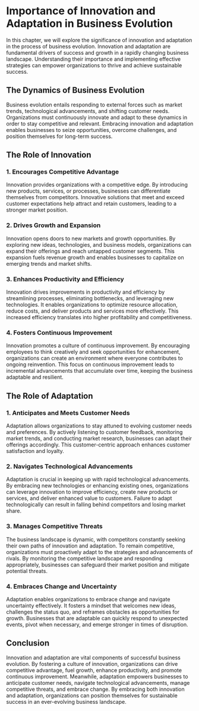 Importance of Innovation and Adaptation in Business Evolution
========================================================================

In this chapter, we will explore the significance of innovation and adaptation in the process of business evolution. Innovation and adaptation are fundamental drivers of success and growth in a rapidly changing business landscape. Understanding their importance and implementing effective strategies can empower organizations to thrive and achieve sustainable success.

The Dynamics of Business Evolution
----------------------------------

Business evolution entails responding to external forces such as market trends, technological advancements, and shifting customer needs. Organizations must continuously innovate and adapt to these dynamics in order to stay competitive and relevant. Embracing innovation and adaptation enables businesses to seize opportunities, overcome challenges, and position themselves for long-term success.

The Role of Innovation
----------------------

### 1. Encourages Competitive Advantage

Innovation provides organizations with a competitive edge. By introducing new products, services, or processes, businesses can differentiate themselves from competitors. Innovative solutions that meet and exceed customer expectations help attract and retain customers, leading to a stronger market position.

### 2. Drives Growth and Expansion

Innovation opens doors to new markets and growth opportunities. By exploring new ideas, technologies, and business models, organizations can expand their offerings and reach untapped customer segments. This expansion fuels revenue growth and enables businesses to capitalize on emerging trends and market shifts.

### 3. Enhances Productivity and Efficiency

Innovation drives improvements in productivity and efficiency by streamlining processes, eliminating bottlenecks, and leveraging new technologies. It enables organizations to optimize resource allocation, reduce costs, and deliver products and services more effectively. This increased efficiency translates into higher profitability and competitiveness.

### 4. Fosters Continuous Improvement

Innovation promotes a culture of continuous improvement. By encouraging employees to think creatively and seek opportunities for enhancement, organizations can create an environment where everyone contributes to ongoing reinvention. This focus on continuous improvement leads to incremental advancements that accumulate over time, keeping the business adaptable and resilient.

The Role of Adaptation
----------------------

### 1. Anticipates and Meets Customer Needs

Adaptation allows organizations to stay attuned to evolving customer needs and preferences. By actively listening to customer feedback, monitoring market trends, and conducting market research, businesses can adapt their offerings accordingly. This customer-centric approach enhances customer satisfaction and loyalty.

### 2. Navigates Technological Advancements

Adaptation is crucial in keeping up with rapid technological advancements. By embracing new technologies or enhancing existing ones, organizations can leverage innovation to improve efficiency, create new products or services, and deliver enhanced value to customers. Failure to adapt technologically can result in falling behind competitors and losing market share.

### 3. Manages Competitive Threats

The business landscape is dynamic, with competitors constantly seeking their own paths of innovation and adaptation. To remain competitive, organizations must proactively adapt to the strategies and advancements of rivals. By monitoring the competitive landscape and responding appropriately, businesses can safeguard their market position and mitigate potential threats.

### 4. Embraces Change and Uncertainty

Adaptation enables organizations to embrace change and navigate uncertainty effectively. It fosters a mindset that welcomes new ideas, challenges the status quo, and reframes obstacles as opportunities for growth. Businesses that are adaptable can quickly respond to unexpected events, pivot when necessary, and emerge stronger in times of disruption.

Conclusion
----------

Innovation and adaptation are vital components of successful business evolution. By fostering a culture of innovation, organizations can drive competitive advantage, fuel growth, enhance productivity, and promote continuous improvement. Meanwhile, adaptation empowers businesses to anticipate customer needs, navigate technological advancements, manage competitive threats, and embrace change. By embracing both innovation and adaptation, organizations can position themselves for sustainable success in an ever-evolving business landscape.
